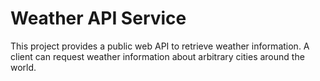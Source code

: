 # Weather API Service

This project provides a public web API to retrieve weather information. A client can request weather information about arbitrary cities around the world.